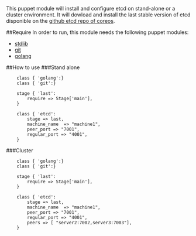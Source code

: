 This puppet module will install and configure etcd on stand-alone or a cluster environment.
It will dowload and install the last stable version of etcd disponible on the [github etcd repo of coreos](https://github.com/coreos/etcd). 

##Require
In order to run, this module needs the following puppet modules:
* [stdlib](https://github.com/puppetlabs/puppetlabs-stdlib)
* [git](https://github.com/puppetlabs/puppetlabs-git)
* [golang](https://github.com/johnyzed/puppet-golang)

##How to use
###Stand alone

```
    class { 'golang':}
    class { 'git':}

    stage { 'last':
        require => Stage['main'],
    }

    class { 'etcd':
        stage => last,
        machine_name  => "machine1",
        peer_port => "7001",
        regular_port => "4001",
    }
```

###Cluster

```
    class { 'golang':}
    class { 'git':}

    stage { 'last':
        require => Stage['main'],
    }

    class { 'etcd':
        stage => last,
        machine_name  => "machine1",
        peer_port => "7001",
        regular_port => "4001",
        peers => [ "server2:7002,server3:7003"],
    }
```

